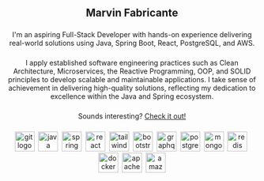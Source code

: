 <!--
**marbs605/marbs605** is a ✨ _special_ ✨ repository because its `README.md` (this file) appears on your GitHub profile.

Here are some ideas to get you started:

- 🔭 I’m currently working on ...
- 🌱 I’m currently learning ...
- 👯 I’m looking to collaborate on ...
- 🤔 I’m looking for help with ...
- 💬 Ask me about ...
- 📫 How to reach me: ...
- 😄 Pronouns: ...
- ⚡ Fun fact: ...
-->
<h2 align="center">Marvin Fabricante</h2>

###

<p align="center">I'm an aspiring Full-Stack Developer with hands-on experience delivering real-world solutions using Java, Spring Boot, React, PostgreSQL, and AWS.</p>

###

<p align="center">I apply established software engineering practices such as Clean Architecture, Microservices, the Reactive Programming, OOP, and SOLID principles to develop scalable and maintainable applications. I take sense of achievement in delivering high-quality solutions, reflecting my dedication to excellence within the Java and Spring ecosystem.</p>

###

<p align="center">Sounds interesting? <a href="https://www.linkedin.com/in/marvin-fabricante-73277b295/">Check it out!</a></p>

###

<div align="center">
  <img src="https://skillicons.dev/icons?i=git" height="40" alt="git logo"  />
  <img width="0" />
  <img src="https://skillicons.dev/icons?i=java" height="40" alt="java logo"  />
  <img width="0" />
  <img src="https://skillicons.dev/icons?i=spring" height="40" alt="spring logo"  />
  <img width="0" />
  <img src="https://skillicons.dev/icons?i=react" height="40" alt="react logo"  />
  <img width="0" />
  <img src="https://skillicons.dev/icons?i=tailwind" height="40" alt="tailwindcss logo"  />
  <img width="0" />
  <img src="https://skillicons.dev/icons?i=bootstrap" height="40" alt="bootstrap logo"  />
  <img width="0" />
  <img src="https://skillicons.dev/icons?i=graphql" height="40" alt="graphql logo"  />
  <img width="0" />
  <img src="https://skillicons.dev/icons?i=postgres" height="40" alt="postgresql logo"  />
  <img width="0" />
  <img src="https://skillicons.dev/icons?i=mongodb" height="40" alt="mongodb logo"  />
  <img width="0" />
  <img src="https://skillicons.dev/icons?i=redis" height="40" alt="redis logo"  />
  <img width="0" />
  <img src="https://skillicons.dev/icons?i=docker" height="40" alt="docker logo"  />
  <img width="0" />
  <img src="https://skillicons.dev/icons?i=kafka" height="40" alt="apachekafka logo"  />
  <img width="0" />
  <img src="https://skillicons.dev/icons?i=aws" height="40" alt="amazonwebservices logo"  />
</div>

###
